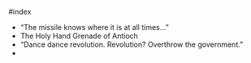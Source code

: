 #index

- “The missile knows where it is at all times…”
- The Holy Hand Grenade of Antioch
- “Dance dance revolution. Revolution? Overthrow the government.”
-

